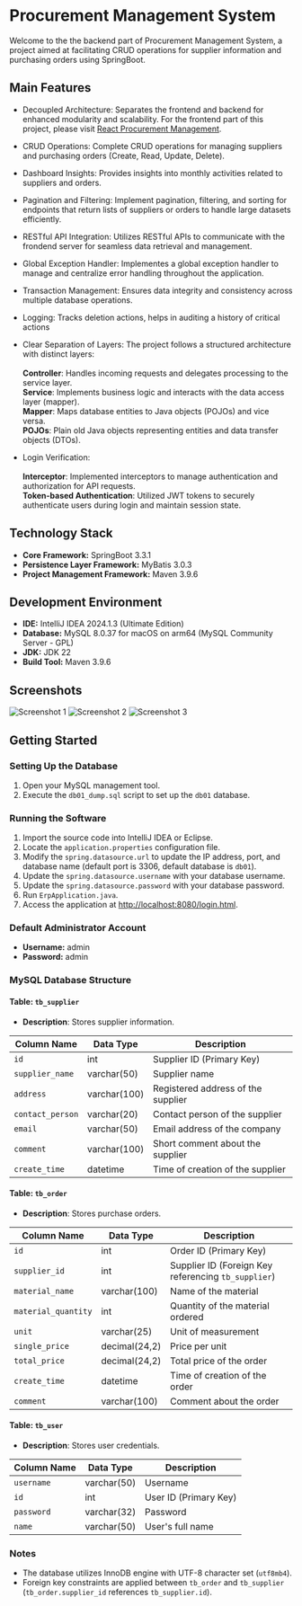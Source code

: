 # Procurement Management System

Welcome to the the backend part of Procurement Management System, a project aimed at facilitating CRUD operations for supplier information and purchasing orders using SpringBoot. 

## Main Features

- Decoupled Architecture: Separates the frontend and backend for enhanced modularity and scalability. For the frontend part of this project, please visit [React Procurement Management](https://github.com/qiyao-liu/react-procurement-management).
- CRUD Operations: Complete CRUD operations for managing suppliers and purchasing orders (Create, Read, Update, Delete).
- Dashboard Insights: Provides insights into monthly activities related to suppliers and orders.
- Pagination and Filtering: Implement pagination, filtering, and sorting for endpoints that return lists of suppliers or orders to handle large datasets efficiently.
- RESTful API Integration: Utilizes RESTful APIs to communicate with the frondend server for seamless data retrieval and management.
- Global Exception Handler: Implementes a global exception handler to manage and centralize error handling
  throughout the application.
- Transaction Management: Ensures data integrity and consistency across multiple database operations.
- Logging: Tracks deletion actions, helps in auditing a history of critical actions
- Clear Separation of Layers: The project follows a structured architecture with distinct layers:\
  <br>**Controller**: Handles incoming requests and delegates processing to the service layer.
  <br>**Service**: Implements business logic and interacts with the data access layer (mapper).
  <br>**Mapper**: Maps database entities to Java objects (POJOs) and vice versa.
  <br> **POJOs**: Plain old Java objects representing entities and data transfer objects (DTOs).

- Login Verification:\
  <br>**Interceptor**: Implemented interceptors to manage authentication and authorization for API requests.
  <br>**Token-based Authentication**: Utilized JWT tokens to securely authenticate users during login and maintain session state.

## Technology Stack

- **Core Framework:** SpringBoot 3.3.1
- **Persistence Layer Framework:** MyBatis 3.0.3
- **Project Management Framework:** Maven 3.9.6

## Development Environment

- **IDE:** IntelliJ IDEA 2024.1.3 (Ultimate Edition)
- **Database:** MySQL 8.0.37 for macOS on arm64 (MySQL Community Server - GPL)
- **JDK:** JDK 22
- **Build Tool:** Maven 3.9.6

## Screenshots

![Screenshot 1](https://github.com/qiyao-liu/springboot-procurement-management/blob/main/screenshots/screenshot_home.png)
![Screenshot 2](https://github.com/qiyao-liu/springboot-procurement-management/blob/main/screenshots/screenshot_supplier_management.png)
![Screenshot 3](https://github.com/qiyao-liu/springboot-procurement-management/blob/main/screenshots/screenshot_order_management.png)

## Getting Started

### Setting Up the Database

1. Open your MySQL management tool.
2. Execute the `db01_dump.sql` script to set up the `db01` database.

### Running the Software

1. Import the source code into IntelliJ IDEA or Eclipse.
2. Locate the `application.properties` configuration file.
3. Modify the `spring.datasource.url` to update the IP address, port, and database name (default port is 3306, default database is `db01`).
4. Update the `spring.datasource.username` with your database username.
5. Update the `spring.datasource.password` with your database password.
6. Run `ErpApplication.java`.
7. Access the application at [http://localhost:8080/login.html](http://localhost:8080/login.html).

### Default Administrator Account

- **Username:** admin
- **Password:** admin

### MySQL Database Structure

#### Table: `tb_supplier`

- **Description**: Stores supplier information.

| Column Name      | Data Type    | Description                        |
| ---------------- | ------------ | ---------------------------------- |
| `id`             | int          | Supplier ID (Primary Key)          |
| `supplier_name`  | varchar(50)  | Supplier name                      |
| `address`        | varchar(100) | Registered address of the supplier |
| `contact_person` | varchar(20)  | Contact person of the supplier     |
| `email`          | varchar(50)  | Email address of the company       |
| `comment`        | varchar(100) | Short comment about the supplier   |
| `create_time`    | datetime     | Time of creation of the supplier   |

#### Table: `tb_order`

- **Description**: Stores purchase orders.

| Column Name         | Data Type     | Description                                         |
| ------------------- | ------------- | --------------------------------------------------- |
| `id`                | int           | Order ID (Primary Key)                              |
| `supplier_id`       | int           | Supplier ID (Foreign Key referencing `tb_supplier`) |
| `material_name`     | varchar(100)  | Name of the material                                |
| `material_quantity` | int           | Quantity of the material ordered                    |
| `unit`              | varchar(25)   | Unit of measurement                                 |
| `single_price`      | decimal(24,2) | Price per unit                                      |
| `total_price`       | decimal(24,2) | Total price of the order                            |
| `create_time`       | datetime      | Time of creation of the order                       |
| `comment`           | varchar(100)  | Comment about the order                             |

#### Table: `tb_user`

- **Description**: Stores user credentials.

| Column Name | Data Type   | Description           |
| ----------- | ----------- | --------------------- |
| `username`  | varchar(50) | Username              |
| `id`        | int         | User ID (Primary Key) |
| `password`  | varchar(32) | Password              |
| `name`      | varchar(50) | User's full name      |

### Notes

- The database utilizes InnoDB engine with UTF-8 character set (`utf8mb4`).
- Foreign key constraints are applied between `tb_order` and `tb_supplier` (`tb_order.supplier_id` references `tb_supplier.id`).
